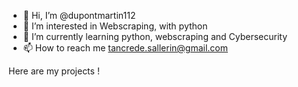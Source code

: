 - 👋 Hi, I’m @dupontmartin112
- 👀 I’m interested in Webscraping, with python
- 🌱 I’m currently learning python, webscraping and Cybersecurity
- 📫 How to reach me tancrede.sallerin@gmail.com

<!---
dupontmartin112/dupontmartin112 is a ✨ special ✨ repository because its `README.md` (this file) appears on your GitHub profile.
You can click the Preview link to take a look at your changes.
--->

Here are my projects !
